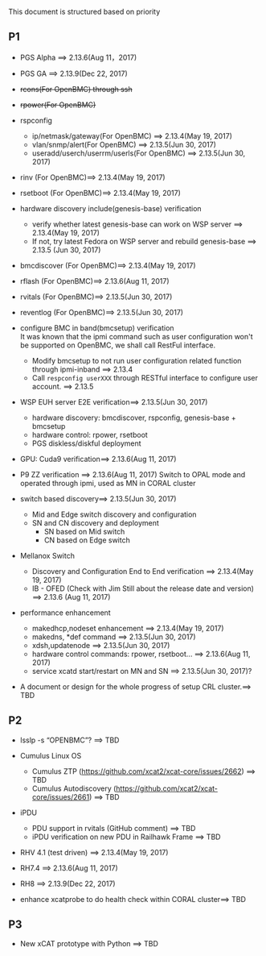 
This document is structured based on priority

## P1

* PGS Alpha ==> 2.13.6(Aug 11，2017)

* PGS GA ==> 2.13.9(Dec 22, 2017)

* ~~rcons(For OpenBMC) through ssh~~

* ~~rpower(For OpenBMC)~~

* rspconfig 
    * ip/netmask/gateway(For OpenBMC) ==> 2.13.4(May 19, 2017)
    * vlan/snmp/alert(For OpenBMC) ==> 2.13.5(Jun 30, 2017)
    * useradd/userch/userrm/userls(For OpenBMC) ==> 2.13.5(Jun 30, 2017)

* rinv (For OpenBMC)==> 2.13.4(May 19, 2017)

* rsetboot (For OpenBMC)==> 2.13.4(May 19, 2017)

* hardware discovery include(genesis-base) verification
    * verify whether latest genesis-base can work on WSP server ==> 2.13.4(May 19, 2017)
    * If not, try latest Fedora on WSP server and rebuild genesis-base ==> 2.13.5 (Jun 30, 2017)

* bmcdiscover (For OpenBMC)==> 2.13.4(May 19, 2017)

* rflash (For OpenBMC)==> 2.13.6(Aug 11, 2017)

* rvitals (For OpenBMC)==> 2.13.5(Jun 30, 2017)

* reventlog (For OpenBMC)==> 2.13.5(Jun 30, 2017)

* configure BMC in band(bmcsetup) verification  
It was known that the ipmi command such as user configuration won't be supported on OpenBMC, we shall call RestFul interface.
    * Modify bmcsetup to not run user configuration related function through ipmi-inband ==> 2.13.4
    * Call ``respconfig userXXX`` through RESTful interface to configure user account. ==> 2.13.5

* WSP EUH server E2E verification==> 2.13.5(Jun 30, 2017)  
    * hardware discovery: bmcdiscover, rspconfig, genesis-base + bmcsetup
    * hardware control: rpower, rsetboot
    * PGS diskless/diskful deployment

* GPU: Cuda9 verification==> 2.13.6(Aug 11, 2017)

* P9 ZZ verification ==> 2.13.6(Aug 11, 2017)
Switch to OPAL mode and operated through ipmi, used as MN in CORAL cluster

* switch based discovery==> 2.13.5(Jun 30, 2017) 
    * Mid and Edge switch discovery and configuration
    * SN and CN discovery and deployment
        * SN based on Mid switch
        * CN based on Edge switch

* Mellanox Switch
    * Discovery and Configuration End to End verification ==> 2.13.4(May 19, 2017)
    * IB - OFED  (Check with Jim Still about the release date and version) ==> 2.13.6 (Aug 11, 2017)

* performance enhancement
    * makedhcp,nodeset enhancement ==> 2.13.4(May 19, 2017)
    * makedns, \*def command ==> 2.13.5(Jun 30, 2017)
    * xdsh,updatenode ==> 2.13.5(Jun 30, 2017)
    * hardware control commands: rpower, rsetboot... ==> 2.13.6(Aug 11, 2017)
    * service xcatd start/restart on MN and SN ==> 2.13.5(Jun 30, 2017)?

* A document or design for the whole progress of setup CRL cluster.==> TBD

## P2

* lsslp -s “OPENBMC”?  ==> TBD

* Cumulus Linux OS
    * Cumulus ZTP (https://github.com/xcat2/xcat-core/issues/2662) ==> TBD 
    * Cumulus Autodiscovery (https://github.com/xcat2/xcat-core/issues/2661) ==> TBD

* iPDU
    * PDU support in rvitals (GitHub comment) ==> TBD
    * iPDU verification on new PDU in Railhawk Frame ==> TBD

* RHV 4.1 (test driven) ==> 2.13.4(May 19, 2017)

* RH7.4 ==> 2.13.6(Aug 11, 2017)
    
* RH8  ==> 2.13.9(Dec 22, 2017)

* enhance xcatprobe to do health check within CORAL cluster==> TBD

## P3

* New xCAT prototype with Python ==> TBD
